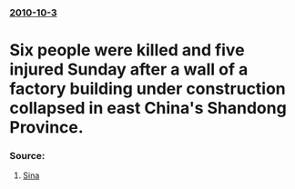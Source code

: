 ### [2010-10-3](/news/2010/10/3/index.md)

# Six people were killed and five injured Sunday after a wall of a factory building under construction collapsed in east China's Shandong Province. 




### Source:

1. [Sina](http://english.sina.com/china/2010/1003/342107.html)
